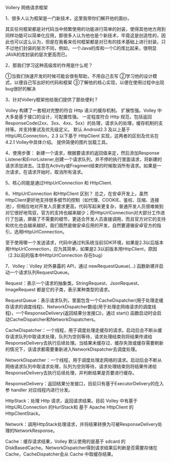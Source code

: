 Vollery 网络请求框架


1、很多人认为框架是一门新技术，这里我带你们解开他的面纱。

其实任何框架都是对代码当中频繁使用的功能进行简单的封装，使得其他地方用到同样功能可以简单化应用，那很多人认为他也是个新技术，毕竟这是创造性的，因此也可以这么认为，但是在我看来任何框架都是对已有的技术基础上进行封装，只不过他们封装的层次不同，例如，一个Java的库和一个C的库比起来，很明显JAVA的库封装的层次更高而已。

2、那我们学习这种高级库的作用是什么呢？

①当我们快速开发的时候可能会很有帮助，不用自己去写
②学习他的设计模式，以便自己写出好的代码和框架
③了解他的核心实现，以便在使用过程中出现bug很好的解决

3、针对Vollery框架他给我们提供了那些便利？

Volley 构建了一套相对完整的符合 Http 语义的缓存机制。 
扩展性强。Volley 中大多是基于接口的设计，可配置性强。
一定程度符合 Http 规范，包括返回 ResponseCode(2xx、3xx、4xx、5xx）的处理，请求头的处理，缓存机制的支持等。并支持重试及优先级定义。
 默认 Android2.3 及以上基于 HttpURLConnection，2.3 以下基于 HttpClient 实现，这两者的区别及优劣在4.2.1 Volley中具体介绍。
 提供简便的图片加载工具。

4、使用步骤：
     新建一个请求，根据要请求的返回值来定，然后添加Response Listener和ErrorListener,创建一个请求队列，并不停的执行里面请求，将新建的请求添加进去。注意在Activity或Fragment结束的时候取消所有请求。如果是一次请求，在请求开始时，取消所有请求。

5、核心同能是通过HttpUrlConnection 和 HttpClient.

6、HttpUrlConnection 和HttpClient 区别？
  总之，在安卓开发上，虽然HttpClient更好地支持很多细节的控制（如代理、COOKIE、鉴权、压缩、连接池），但相应地对开发人员要求更高，代码写起来更复杂，普通开发人员很难做到对它很好地驾驭，官方的支持也越来越少；而HttpUrlConnection对大部分工作进行了包装，屏蔽了不需要的细节，更适合开发人员直接调用，而且官方对它的支持和优化也会越来越好。我们既然是做安卓应用的开发，自然要遵循安卓官方的指引，选用HttpUrlConnection。

至于使用哪一个发送请求，代码中通过判系统当前SDK环境，如果是2.3以后版本用HttpUrlConnection，应为其简单，如果是2.3以前版本用HttpClient，原因（2.3以前的版本中HttpUrlConnection 存在bug）

7、Volley：Volley 对外暴露的 API，通过 newRequestQueue(…) 函数新建并启动一个请求队列RequestQueue。

Request：表示一个请求的抽象类。StringRequest、JsonRequest、ImageRequest 都是它的子类，表示某种类型的请求。

RequestQueue：表示请求队列，里面包含一个CacheDispatcher(用于处理走缓存请求的调度线程)、NetworkDispatcher数组(用于处理走网络请求的调度线程)，一个ResponseDelivery(返回结果分发接口)，通过 start() 函数启动时会启动CacheDispatcher和NetworkDispatchers。

CacheDispatcher：一个线程，用于调度处理走缓存的请求。启动后会不断从缓存请求队列中取请求处理，队列为空则等待，请求处理结束则将结果传递给ResponseDelivery去执行后续处理。当结果未缓存过、缓存失效或缓存需要刷新的情况下，该请求都需要重新进入NetworkDispatcher去调度处理。

NetworkDispatcher：一个线程，用于调度处理走网络的请求。启动后会不断从网络请求队列中取请求处理，队列为空则等待，请求处理结束则将结果传递给ResponseDelivery去执行后续处理，并判断结果是否要进行缓存。

ResponseDelivery：返回结果分发接口，目前只有基于ExecutorDelivery的在入参 handler 对应线程内进行分发。

HttpStack：处理 Http 请求，返回请求结果。目前 Volley 中有基于 HttpURLConnection 的HurlStack和 基于 Apache HttpClient 的HttpClientStack。

Network：调用HttpStack处理请求，并将结果转换为可被ResponseDelivery处理的NetworkResponse。

Cache：缓存请求结果，Volley 默认使用的是基于 sdcard 的DiskBasedCache。NetworkDispatcher得到请求结果后判断是否需要存储在 Cache，CacheDispatcher会从 Cache 中取缓存结果。
